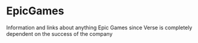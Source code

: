 # EpicGames
Information and links about anything Epic Games since Verse is completely dependent on the success of the company 
